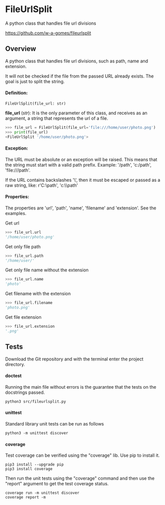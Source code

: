 # FileUrlSplit

A python class that handles file url divisions

https://github.com/w-a-gomes/fileurlsplit

## Overview

A python class that handles file url divisions, such as path, name and 
extension.

It will not be checked if the file from the passed URL already exists.
The goal is just to split the string.

#### Definition:
    FileUrlSplit(file_url: str)

**file_url** (*str*): It is the only parameter of this class, and receives 
as an argument, a string that represents the url of a file.
```Python console
>>> file_url = FileUrlSplit(file_url='file:///home/user/photo.png')
>>> print(file_url)
<FileUrlSplit '/home/user/photo.png'>
```

#### Exception:
The URL must be absolute or an exception will be raised. This means
  that the string must start with a valid path prefix. Example: '/path',
  'c:/path', 'file:///path'.

  If the URL contains backslashes '\\', then it must be escaped or passed
  as a raw string, like: r'C:\path', 'c:\\\path'

#### Properties:
The properties are 'url', 'path', 'name', 'filename' and 'extension'. See 
the examples.

Get url
```Python console
>>> file_url.url
'/home/user/photo.png'
```
Get only file path
```Python console
>>> file_url.path
'/home/user/'
```
Get only file name without the extension
```Python console
>>> file_url.name
'photo'
```
Get filename with the extension
```Python console
>>> file_url.filename
'photo.png'
```
Get file extension
```Python console
>>> file_url.extension
'.png'
```

## Tests
Download the Git repository and with the terminal enter the 
project directory.

#### doctest
Running the main file without errors is the guarantee that the tests on 
the docstrings passed.
```console
python3 src/fileurlsplit.py
```

#### unittest
Standard library unit tests can be run as follows
```console
python3 -m unittest discover
```

#### coverage
Test coverage can be verified using the "coverage" lib. 
Use pip to install it.
```console
pip3 install --upgrade pip
pip3 install coverage
```
Then run the unit tests using the "coverage" command and then use the 
"report" argument to get the test coverage status.
```console
coverage run -m unittest discover
coverage report -m
```
